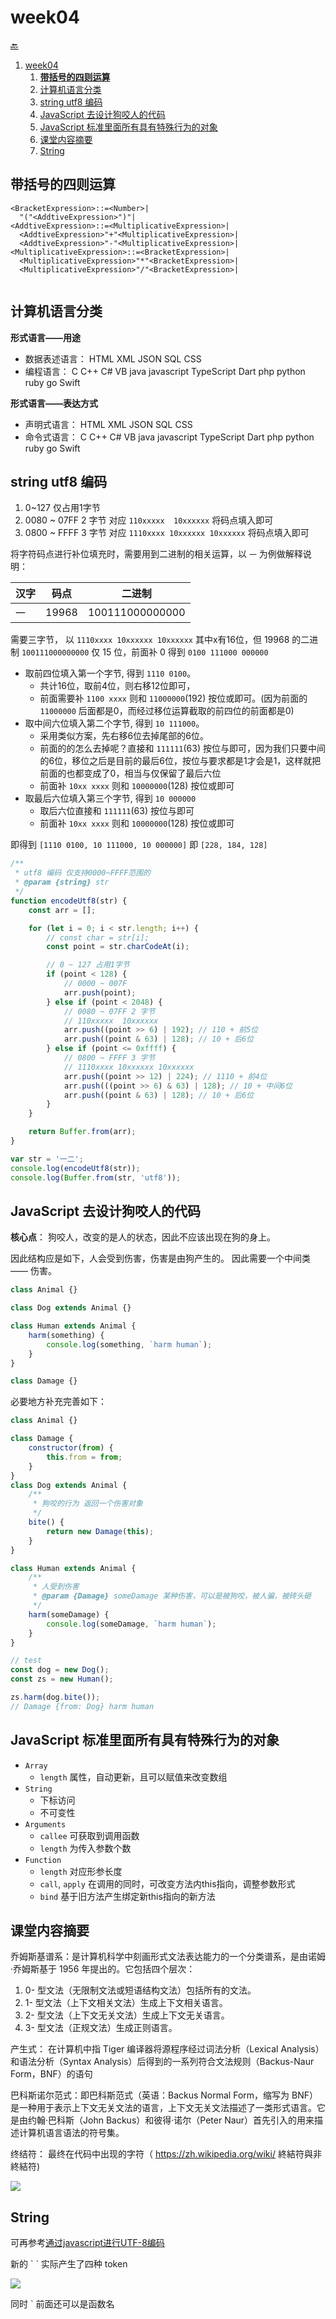 # week04

[🔙](../)

1. [week04](#week04)
   1. [**带括号的四则运算**](#带括号的四则运算)
   2. [计算机语言分类](#计算机语言分类)
   3. [string utf8 编码](#string-utf8-编码)
   4. [JavaScript 去设计狗咬人的代码](#javascript-去设计狗咬人的代码)
   5. [JavaScript 标准里面所有具有特殊行为的对象](#javascript-标准里面所有具有特殊行为的对象)
   6. [课堂内容摘要](#课堂内容摘要)
   7. [String](#string)

## **带括号的四则运算**

```
<BracketExpression>::=<Number>|
  "("<AddtiveExpression>")"|
<AddtiveExpression>::=<MultiplicativeExpression>|
  <AddtiveExpression>"+"<MultiplicativeExpression>|
  <AddtiveExpression>"-"<MultiplicativeExpression>|
<MultiplicativeExpression>::=<BracketExpression>|
  <MultiplicativeExpression>"*"<BracketExpression>|
  <MultiplicativeExpression>"/"<BracketExpression>|
​
```

## 计算机语言分类

**形式语言——用途**

- 数据表述语言： HTML XML JSON SQL CSS
- 编程语言： C C++ C# VB java javascript TypeScript Dart php python ruby go Swift 

**形式语言——表达方式**

- 声明式语言： HTML XML JSON SQL CSS
- 命令式语言： C C++ C# VB java javascript TypeScript Dart php python ruby go Swift

## string utf8 编码

1. 0~127 仅占用1字节
2. 0080 ~ 07FF 2 字节 对应 `110xxxxx  10xxxxxx` 将码点填入即可
3. 0800 ~ FFFF 3 字节 对应 `1110xxxx 10xxxxxx 10xxxxxx` 将码点填入即可

将字符码点进行补位填充时，需要用到二进制的相关运算，以 `一` 为例做解释说明：

| 汉字 | 码点  | 二进制          |
| ---- | ----- | --------------- |
| 一   | 19968 | 100111000000000 |

需要三字节， 以 `1110xxxx 10xxxxxx 10xxxxxx` 其中x有16位，但 19968 的二进制 `100111000000000` 仅 15 位，前面补 0 得到 `0100 111000 000000`

- 取前四位填入第一个字节, 得到 `1110 0100`。
  - 共计16位，取前4位，则右移12位即可，
  - 前面需要补 `1100 xxxx` 则和 `11000000`(192) 按位或即可。(因为前面的`11000000` 后面都是0，而经过移位运算截取的前四位的前面都是0)
- 取中间六位填入第二个字节, 得到 `10 111000`。
  - 采用类似方案，先右移6位去掉尾部的6位。
  - 前面的的怎么去掉呢？直接和 `111111`(63) 按位与即可，因为我们只要中间的6位，移位之后是目前的最后6位，按位与要求都是1才会是1，这样就把前面的也都变成了0，相当与仅保留了最后六位
  - 前面补 `10xx xxxx` 则和 `10000000`(128) 按位或即可
- 取最后六位填入第三个字节, 得到 `10 000000`
  - 取后六位直接和 `111111`(63) 按位与即可
  - 前面补 `10xx xxxx` 则和 `10000000`(128) 按位或即可

即得到 `[1110 0100, 10 111000, 10 000000]` 即 `[228, 184, 128]`

```js
/**
 * utf8 编码 仅支持0000~FFFF范围的
 * @param {string} str
 */
function encodeUtf8(str) {
    const arr = [];

    for (let i = 0; i < str.length; i++) {
        // const char = str[i];
        const point = str.charCodeAt(i);

        // 0 ~ 127 占用1字节
        if (point < 128) {
            // 0000 ~ 007F
            arr.push(point);
        } else if (point < 2048) {
            // 0080 ~ 07FF 2 字节
            // 110xxxxx  10xxxxxx
            arr.push((point >> 6) | 192); // 110 + 前5位
            arr.push((point & 63) | 128); // 10 + 后6位
        } else if (point <= 0xffff) {
            // 0800 ~ FFFF 3 字节
            // 1110xxxx 10xxxxxx 10xxxxxx
            arr.push((point >> 12) | 224); // 1110 + 前4位
            arr.push(((point >> 6) & 63) | 128); // 10 + 中间6位
            arr.push((point & 63) | 128); // 10 + 后6位
        }
    }

    return Buffer.from(arr);
}

var str = '一二';
console.log(encodeUtf8(str));
console.log(Buffer.from(str, 'utf8'));
```

## JavaScript 去设计狗咬人的代码

**核心点**： 狗咬人，改变的是人的状态，因此不应该出现在狗的身上。

因此结构应是如下，人会受到伤害，伤害是由狗产生的。 因此需要一个中间类 —— 伤害。

```js
class Animal {}

class Dog extends Animal {}

class Human extends Animal {
    harm(something) {
        console.log(something, `harm human`);
    }
}

class Damage {}
```

必要地方补充完善如下：
 
```js
class Animal {}

class Damage {
    constructor(from) {
        this.from = from;
    }
}
class Dog extends Animal {
    /**
     * 狗咬的行为 返回一个伤害对象
     */
    bite() {
        return new Damage(this);
    }
}

class Human extends Animal {
    /**
     * 人受到伤害
     * @param {Damage} someDamage 某种伤害，可以是被狗咬，被人骗，被砖头砸
     */
    harm(someDamage) {
        console.log(someDamage, `harm human`);
    }
}

// test
const dog = new Dog();
const zs = new Human();

zs.harm(dog.bite());
// Damage {from: Dog} harm human
```

## JavaScript 标准里面所有具有特殊行为的对象

- `Array`
  - `length` 属性，自动更新，且可以赋值来改变数组
- `String`
  - 下标访问
  - 不可变性
- `Arguments`
  - `callee` 可获取到调用函数
  - `length` 为传入参数个数
- `Function`
  - `length` 对应形参长度
  - `call`, `apply` 在调用的同时，可改变方法内this指向，调整参数形式
  - `bind` 基于旧方法产生绑定新this指向的新方法

## 课堂内容摘要

乔姆斯基谱系：是计算机科学中刻画形式文法表达能力的一个分类谱系，是由诺姆·乔姆斯基于 1956 年提出的。它包括四个层次：

1. 0- 型文法（无限制文法或短语结构文法）包括所有的文法。
1. 1- 型文法（上下文相关文法）生成上下文相关语言。
1. 2- 型文法（上下文无关文法）生成上下文无关语言。
1. 3- 型文法（正规文法）生成正则语言。

产生式： 在计算机中指 Tiger 编译器将源程序经过词法分析（Lexical Analysis）和语法分析（Syntax Analysis）后得到的一系列符合文法规则（Backus-Naur Form，BNF）的语句

巴科斯诺尔范式：即巴科斯范式（英语：Backus Normal Form，缩写为 BNF）是一种用于表示上下文无关文法的语言，上下文无关文法描述了一类形式语言。它是由约翰·巴科斯（John Backus）和彼得·诺尔（Peter Naur）首先引入的用来描述计算机语言语法的符号集。

终结符： 最终在代码中出现的字符（ https://zh.wikipedia.org/wiki/ 終結符與非終結符)

![](images/2020-09-13-16-30-23.png)

## String

可再参考[通过javascript进行UTF-8编码](https://www.cnblogs.com/doublenet/p/5616451.html)

新的 \` \` 实际产生了四种 token

![](images/2020-09-19-16-54-44.png)

同时 \` 前面还可以是函数名
